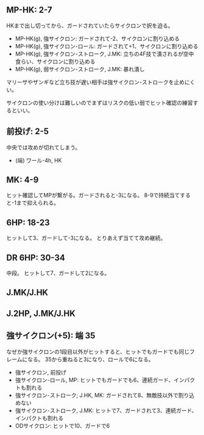 ## MP-HK: 2-7

HKまで出し切ってから、ガードされていたらサイクロンで択を迫る。

- MP-HK(g), 強サイクロン: ガードされて-2、サイクロンに割り込める
- MP-HK(g), 強サイクロン-ロール: ガードされて+1、サイクロンに割り込める
- MP-HK(g), 強サイクロン-ストローク, J.MK: 立ちの4F技で潰されるが空中食らい、サイクロンに割り込める
- MP-HK(g), 弱サイクロン-ストローク, J.MK: 暴れ潰し

マリーザやザンギなど立ち技が遅い相手は強サイクロン-ストロークを止めにくい。

サイクロンの使い分けは難しいのでまずはリスクの低い弱でヒット確認の練習するといい。

## 前投げ: 2-5

中央では攻めが切れてしまう。

- (端) ワール-4h, HK

## MK: 4-9

ヒット確認してMPが繋がる。ガードされると-3になる。
8-9で持続当てすると-1まで抑えられる。

## 6HP: 18-23

ヒットして3、ガードして-3になる。
とりあえず当てて攻め継続。

## DR 6HP: 30-34

中段。
ヒットして7、ガードして2になる。

## J.MK/J.HK

## J.2HP, J.MK/J.HK

## 強サイクロン(+5): 端 35

なぜか強サイクロンの1段目以外がヒットすると、ヒットでもガードでも同じフレームになる。
35から重ねると3になり、ロールで6になる。

- 強サイクロン, 前投げ
- 強サイクロン-ロール, MP: ヒットでもガードでも6、連続ガード、インパクトも割れる
- 強サイクロン-ストローク; J.HK, MK: ガードされて8、無敵技以外で割り込めない
- 強サイクロン-ストローク, J.MK: ヒットで7、ガードされて3、連続ガード、インパクトも割れる
- ODサイクロン: ヒットで10、ガードで6
